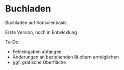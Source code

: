 # Buchladen
Buchladen auf Konsolenbasis

Erste Version, noch in Entwicklung

To-Do:
- Fehleingaben abfangen
- Änderungen an bestehenden Büchern ermöglichen
- ggf. grafische Oberfläche
